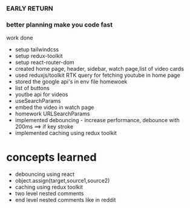 ### EARLY RETURN

### better planning make you code fast

work done

- setup tailwindcss
- setup redux-toolkit
- setup react-router-dom
- created home page, header, sidebar, watch page,list of video cards
- used reduxjs/toolkit RTK query for fetching youtube in home page
- stored the google api's in env file
  homewoek
- list of buttons
- youtbe api for videos
- useSearchParams
- embed the video in watch page
- homework URLSearchParams
- implemented debouncing - increase performance, debounce with 200ms ==> if key stroke
- implemented caching using redux toolkit

# concepts learned

- debouncing using react
- object.assign(target,source1,source2)
- caching using redux toolkit
- two level nested comments
- end level nested comments like in reddit
